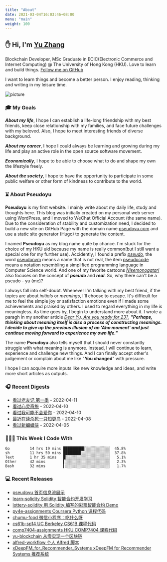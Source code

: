 ```yaml
---
title: "About"
date: 2021-03-04T16:03:46+08:00
menu: "main"
weight: 100
---
```


## ✋ Hi, I'm [Yu Zhang](https://www.pseudoyu.com)

Blockchain Developer, MSc Graduate in ECIC(Electronic Commerce and Internet Computing) @ The University of Hong Kong (HKU). Love to learn and build things. [Follow me on GitHub](https://github.com/pseudoyu)

I want to learn things and become a better person. I enjoy reading, thinking and writing in my leisure time.

![picture](https://cdn.jsdelivr.net/gh/pseudoyu/image-hosting@master/images/dino.gif)

### 🎓 My Goals
***About my life***, I hope I can establish a life-long friendship with my best friends, keep close relationship with my families, and face future challenges with my beloved. Also, I hope to meet interesting friends of diverse background.

***About my career***, I hope I could always be learning and growing during my life and play an active role in the open source software movement.

***Economically***, I hope to be able to choose what to do and shape my own the lifestyle freely.

***About the society***, I hope to have the opportunity to participate in some public welfare or other form of kindness to contribute to the world.

### ⌛️ About Pseudoyu

**Pseudoyu** is my first website. I mainly write about my daily life, study and thoughts here. This blog was initially created on my personal web server using WordPress, and I moved to WeChat Official Account (the same name). Due to the consideration of stability and customization need, I decided to build a new site on GitHub Page with the domain name [pseudoyu.com](https://www.pseudoyu.com/en) and use a static site generator (Hugo) to generate the content.

I named **Pseudoyu** as my blog name quite by chance. I'm stuck for the choice of my HKU uid because my name is really common(but I still want a special one for my further use). Accidently, I found a prefix [*pseudo*](https://www.oxfordlearnersdictionaries.com/definition/english/pseudo), the word [pseudonym](https://www.oxfordlearnersdictionaries.com/definition/english/pseudonym) means a name that is not real, the item [pseudocode](https://www.lexico.com/definition/pseudocode) means a notation resembling a simplified programming language in Computer Science world. And one of my favorite cartoons [*Nisemonogatari*](https://zh.wikipedia.org/wiki/偽物語) also focuses on the concept of ***pseudo*** and ***real***. So, why there can't be a pseudo - yu (me)?

I always fall into self-doubt. Whenever I'm talking with my best friend, if the topics are about *initials* or *meanings*, I'll choose to escape. It's difficult for me to feel the simple joy or satisfaction emotions even if I made some achievements and praised by others. I used to regard everything in my life is meaningless. As time goes by, I begin to understand more about it. I wrote a paragh in my another article [*Dear Yu, Are you ready for 23?*](https://www.pseudoyu.com/en/2020/06/06/yearly_review_23/), ***"Perhaps, thinking about meaning itself is also a process of constructing meanings. I decide to give up the previous illusion of an 'Aha moment' and just continue moving forward to experience my own life."***

The name **Pseudoyu** also tells myself that I should never constantly struggle with what meaning is anymore. Instead, I will continue to learn, experience and challenge new things. And I can finally accept other's judgement or complain about me like "**You changed**" with pressure.

I hope I can acquire more inputs like new knowledge and ideas, and write more short articles as outputs.

### 🎧 Recent Digests

<!-- douban starts -->
* <a href='http://movie.douban.com/subject/1393859/' target='_blank'>看过老友记 第一季</a> - 2022-04-11
* <a href='http://movie.douban.com/subject/24733428/' target='_blank'>看过心灵奇旅</a> - 2022-04-10
* <a href='http://movie.douban.com/subject/6129693/' target='_blank'>看过我可能不会爱你</a> - 2022-04-10
* <a href='https://book.douban.com/subject/26879778/' target='_blank'>最近在读杀死一只知更鸟</a> - 2022-04-08
* <a href='http://movie.douban.com/subject/6424756/' target='_blank'>看过新蝙蝠侠</a> - 2022-04-05
<!-- douban ends -->

### 👨🏻‍💻 This Week I Code With
<!-- code_time starts -->

```text
Go         14 hrs 19 mins █████████▌░░░░░░░░░░░  45.8%
sh         11 hrs 50 mins ███████▉░░░░░░░░░░░░░  37.8%
Text       1 hr 35 mins   █░░░░░░░░░░░░░░░░░░░░   5.1%
Other      42 mins        ▍░░░░░░░░░░░░░░░░░░░░   2.3%
Bash       32 mins        ▎░░░░░░░░░░░░░░░░░░░░   1.7%
```

<!-- code_time ends -->

### 💻 Recent Releases

<!-- recent_releases starts -->
* <a href=https://github.com/pseudoyu/pseudoyu/releases/tag/v1.1.0 target='_blank'>pseudoyu 首页信息流展示</a>
* <a href=https://github.com/pseudoyu/learn-solidity/releases/tag/v1.0.0 target='_blank'>learn-solidity Solidity 智能合约开发学习</a>
* <a href=https://github.com/pseudoyu/lottery-solidity/releases/tag/v1.0.0 target='_blank'>lottery-solidity 用 Solidity 编写的彩票智能合约 Demo</a>
* <a href=https://github.com/pseudoyu/py4e-assignments/releases/tag/v1.0.0 target='_blank'>py4e-assignments Coursera Python 课程代码</a>
* <a href=https://github.com/pseudoyu/chumu-food/releases/tag/v1.0.0 target='_blank'>chumu-food 微信小程序：吃什么呀</a>
* <a href=https://github.com/pseudoyu/cs61b-sp14/releases/tag/v0.0.1 target='_blank'>cs61b-sp14 UC Berkeley CS61B 课程代码</a>
* <a href=https://github.com/pseudoyu/comp7404-assignments/releases/tag/v1.0.0 target='_blank'>comp7404-assignments HKU COMP7404 课程代码</a>
* <a href=https://github.com/pseudoyu/yu-blockchain/releases/tag/v1.0.0 target='_blank'>yu-blockchain 从零实现一个区块链</a>
* <a href=https://github.com/pseudoyu/alfred-workflow/releases/tag/v0.0.1 target='_blank'>alfred-workflow 个人 Alfred 脚本</a>
* <a href=https://github.com/pseudoyu/xDeepFM_for_Recommender_Systems/releases/tag/v1.0.0 target='_blank'>xDeepFM_for_Recommender_Systems xDeepFM for Recommender Systems 推荐系统</a>
<!-- recent_releases ends -->